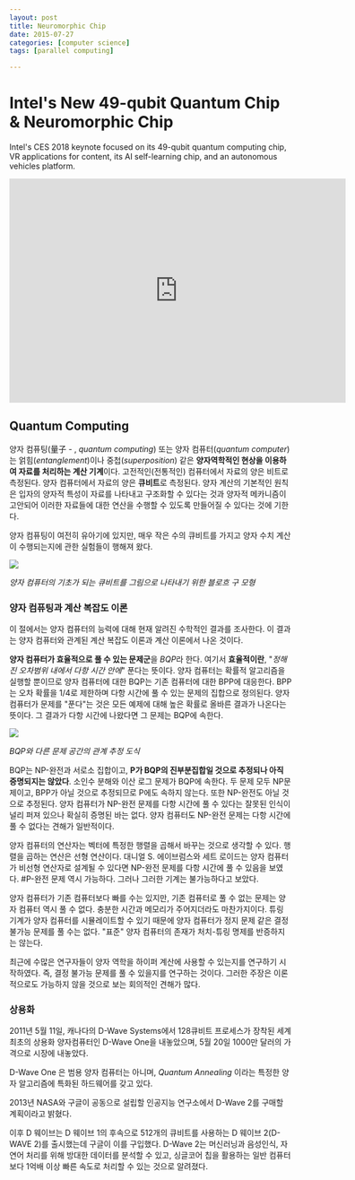 ```yaml
---
layout: post
title: Neuromorphic Chip
date: 2015-07-27
categories: [computer science]
tags: [parallel computing]

---
```


# Intel's New 49-qubit Quantum Chip & Neuromorphic Chip


Intel's CES 2018 keynote focused on its 49-qubit quantum computing chip, VR applications for content, its AI self-learning chip, and an autonomous vehicles platform.

<iframe width="600" height="400" src="https://www.youtube.com/embed/nE819PPCA5o" frameborder="0" allow="autoplay; encrypted-media" allowfullscreen></iframe>

## Quantum Computing

양자 컴퓨팅(量子 - , *quantum computing*) 또는 양자 컴퓨터(*quantum computer*)는 얽힘(*entanglement*)이나 중첩(*superposition*) 같은 **양자역학적인 현상을 이용하여 자료를 처리하는 계산 기계**이다. 고전적인(전통적인) 컴퓨터에서 자료의 양은 비트로 측정된다. 양자 컴퓨터에서 자료의 양은 **큐비트**로 측정된다. 양자 계산의 기본적인 원칙은 입자의 양자적 특성이 자료를 나타내고 구조화할 수 있다는 것과 양자적 메카니즘이 고안되어 이러한 자료들에 대한 연산을 수행할 수 있도록 만들어질 수 있다는 것에 기한다.

양자 컴퓨팅이 여전히 유아기에 있지만, 매우 작은 수의 큐비트를 가지고 양자 수치 계산이 수행되는지에 관한 실험들이 행해져 왔다.

![](https://upload.wikimedia.org/wikipedia/commons/thumb/f/f3/Blochsphere.svg/220px-Blochsphere.svg.png)

*양자 컴퓨터의 기초가 되는 큐비트를 그림으로 나타내기 위한 블로흐 구 모형*

### 양자 컴퓨팅과 계산 복잡도 이론

이 절에서는 양자 컴퓨터의 능력에 대해 현재 알려진 수학적인 결과를 조사한다. 이 결과는 양자 컴퓨터와 관계된 계산 복잡도 이론과 계산 이론에서 나온 것이다.

**양자 컴퓨터가 효율적으로 풀 수 있는 문제군**을 *BQP*라 한다. 여기서 **효율적이란**, "*정해진 오차범위 내에서 다항 시간 안에*" 푼다는 뜻이다. 양자 컴퓨터는 확률적 알고리즘을 실행할 뿐이므로 양자 컴퓨터에 대한 BQP는 기존 컴퓨터에 대한 BPP에 대응한다. BPP는 오차 확률을 1/4로 제한하며 다항 시간에 풀 수 있는 문제의 집합으로 정의된다. 양자 컴퓨터가 문제를 "푼다"는 것은 모든 예제에 대해 높은 확률로 올바른 결과가 나온다는 뜻이다. 그 결과가 다항 시간에 나왔다면 그 문제는 BQP에 속한다.

![](https://upload.wikimedia.org/wikipedia/commons/thumb/1/1d/BQP_complexity_class_diagram.svg/220px-BQP_complexity_class_diagram.svg.png)

*BQP와 다른 문제 공간의 관계 추정 도식*

BQP는 NP-완전과 서로소 집합이고, **P가 BQP의 진부분집합일 것으로 추정되나 아직 증명되지는 않았다**. 소인수 분해와 이산 로그 문제가 BQP에 속한다. 두 문제 모두 NP문제이고, BPP가 아닐 것으로 추정되므로 P에도 속하지 않는다. 또한 NP-완전도 아닐 것으로 추정된다. 양자 컴퓨터가 NP-완전 문제를 다항 시간에 풀 수 있다는 잘못된 인식이 널리 퍼져 있으나 확실히 증명된 바는 없다. 양자 컴퓨터도 NP-완전 문제는 다항 시간에 풀 수 없다는 견해가 일반적이다.

양자 컴퓨터의 연산자는 벡터에 특정한 행렬을 곱해서 바꾸는 것으로 생각할 수 있다. 행렬을 곱하는 연산은 선형 연산이다. 대니얼 S. 에이브럼스와 세트 로이드는 양자 컴퓨터가 비선형 연산자로 설계될 수 있다면 NP-완전 문제를 다항 시간에 풀 수 있음을 보였다. #P-완전 문제 역시 가능하다. 그러나 그러한 기계는 불가능하다고 보았다.

양자 컴퓨터가 기존 컴퓨터보다 빠를 수는 있지만, 기존 컴퓨터로 풀 수 없는 문제는 양자 컴퓨터 역시 풀 수 없다. 충분한 시간과 메모리가 주어지더라도 마찬가지이다. 튜링 기계가 양자 컴퓨터를 시뮬레이트할 수 있기 때문에 양자 컴퓨터가 정지 문제 같은 결정 불가능 문제를 풀 수는 없다. "표준" 양자 컴퓨터의 존재가 처치-튜링 명제를 반증하지는 않는다.

최근에 수많은 연구자들이 양자 역학을 하이퍼 계산에 사용할 수 있는지를 연구하기 시작하였다. 즉, 결정 불가능 문제를 풀 수 있을지를 연구하는 것이다. 그러한 주장은 이론적으로도 가능하지 않을 것으로 보는 회의적인 견해가 많다.

### 상용화

2011년 5월 11일, 캐나다의 D-Wave Systems에서 128큐비트 프로세스가 장착된 세계최초의 상용화 양자컴퓨터인 D-Wave One을 내놓았으며, 5월 20일 1000만 달러의 가격으로 시장에 내놓았다.

D-Wave One 은 범용 양자 컴퓨터는 아니며, *Quantum Annealing* 이라는 특정한 양자 알고리즘에 특화된 하드웨어를 갖고 있다.

2013년 NASA와 구글이 공동으로 설립할 인공지능 연구소에서 D-Wave 2를 구매할 계획이라고 밝혔다.

이후 D 웨이브는 D 웨이브 1의 후속으로 512개의 큐비트를 사용하는 D 웨이브 2(D-WAVE 2)를 출시했는데 구글이 이를 구입했다. D-Wave 2는 머신러닝과 음성인식, 자연어 처리를 위해 방대한 데이터를 분석할 수 있고, 싱글코어 칩을 활용하는 일반 컴퓨터보다 1억배 이상 빠른 속도로 처리할 수 있는 것으로 알려졌다.